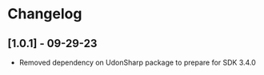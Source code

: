 # Changelog

## [1.0.1] - 09-29-23

- Removed dependency on UdonSharp package to prepare for SDK 3.4.0
